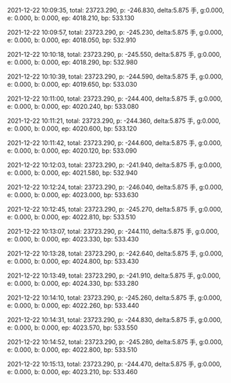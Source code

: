 2021-12-22 10:09:35, total: 23723.290, p: -246.830, delta:5.875 手, g:0.000, e: 0.000, b: 0.000, ep: 4018.210, bp: 533.130

2021-12-22 10:09:57, total: 23723.290, p: -245.230, delta:5.875 手, g:0.000, e: 0.000, b: 0.000, ep: 4018.050, bp: 532.910

2021-12-22 10:10:18, total: 23723.290, p: -245.550, delta:5.875 手, g:0.000, e: 0.000, b: 0.000, ep: 4018.290, bp: 532.980

2021-12-22 10:10:39, total: 23723.290, p: -244.590, delta:5.875 手, g:0.000, e: 0.000, b: 0.000, ep: 4019.650, bp: 533.030

2021-12-22 10:11:00, total: 23723.290, p: -244.400, delta:5.875 手, g:0.000, e: 0.000, b: 0.000, ep: 4020.240, bp: 533.080

2021-12-22 10:11:21, total: 23723.290, p: -244.360, delta:5.875 手, g:0.000, e: 0.000, b: 0.000, ep: 4020.600, bp: 533.120

2021-12-22 10:11:42, total: 23723.290, p: -244.600, delta:5.875 手, g:0.000, e: 0.000, b: 0.000, ep: 4020.120, bp: 533.090

2021-12-22 10:12:03, total: 23723.290, p: -241.940, delta:5.875 手, g:0.000, e: 0.000, b: 0.000, ep: 4021.580, bp: 532.940

2021-12-22 10:12:24, total: 23723.290, p: -246.040, delta:5.875 手, g:0.000, e: 0.000, b: 0.000, ep: 4023.000, bp: 533.630

2021-12-22 10:12:45, total: 23723.290, p: -245.270, delta:5.875 手, g:0.000, e: 0.000, b: 0.000, ep: 4022.810, bp: 533.510

2021-12-22 10:13:07, total: 23723.290, p: -244.110, delta:5.875 手, g:0.000, e: 0.000, b: 0.000, ep: 4023.330, bp: 533.430

2021-12-22 10:13:28, total: 23723.290, p: -242.640, delta:5.875 手, g:0.000, e: 0.000, b: 0.000, ep: 4024.800, bp: 533.430

2021-12-22 10:13:49, total: 23723.290, p: -241.910, delta:5.875 手, g:0.000, e: 0.000, b: 0.000, ep: 4024.330, bp: 533.280

2021-12-22 10:14:10, total: 23723.290, p: -245.260, delta:5.875 手, g:0.000, e: 0.000, b: 0.000, ep: 4022.260, bp: 533.440

2021-12-22 10:14:31, total: 23723.290, p: -244.830, delta:5.875 手, g:0.000, e: 0.000, b: 0.000, ep: 4023.570, bp: 533.550

2021-12-22 10:14:52, total: 23723.290, p: -245.280, delta:5.875 手, g:0.000, e: 0.000, b: 0.000, ep: 4022.800, bp: 533.510

2021-12-22 10:15:13, total: 23723.290, p: -244.470, delta:5.875 手, g:0.000, e: 0.000, b: 0.000, ep: 4023.210, bp: 533.460